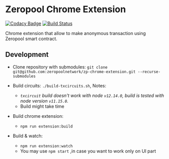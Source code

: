 # Zeropool Chrome Extension
[![Codacy Badge](https://api.codacy.com/project/badge/Grade/f12f1013165f4ae29bac4688f9cf0a71)](https://app.codacy.com/gh/zeropoolnetwork/zp-chrome-extension?utm_source=github.com&utm_medium=referral&utm_content=zeropoolnetwork/zp-chrome-extension&utm_campaign=Badge_Grade_Dashboard)
[![Build Status](https://travis-ci.org/zeropoolnetwork/zp-chrome-extension.svg?branch=master)](https://travis-ci.org/zeropoolnetwork/zp-chrome-extension)

Chrome extension that allow to make anonymous transaction using Zeropool smart contract.

## Development

- Clone repository with submodules:
`
git clone git@github.com:zeropoolnetwork/zp-chrome-extension.git --recurse-submodules
`

- Build circuits: `./build-txcircuits.sh`, Notes: 
  - *`txcircuit` build doesn't work with node `v12.14.0`, build is tested with node version
 `v11.15.0`.*
  - Build might take time

 - Build chrome extension:
    - `npm run extension:build`

 - Build & watch:
   - `npm run extension:watch`
   - You may use `npm start` ,in case you want to work only on UI part
   


